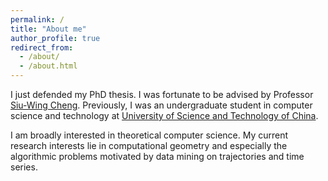 ```yaml
---
permalink: /
title: "About me"
author_profile: true
redirect_from: 
  - /about/
  - /about.html
---
```


I just defended my PhD thesis. I was fortunate to be advised by Professor [Siu-Wing Cheng](https://www.cse.ust.hk/~scheng/).  Previously, I was an undergraduate student in computer science and technology at [University of Science and Technology of China](https://en.ustc.edu.cn/).

I am broadly interested in theoretical computer science. My current research interests lie in computational geometry and especially the algorithmic problems motivated by data mining on trajectories and time series.
